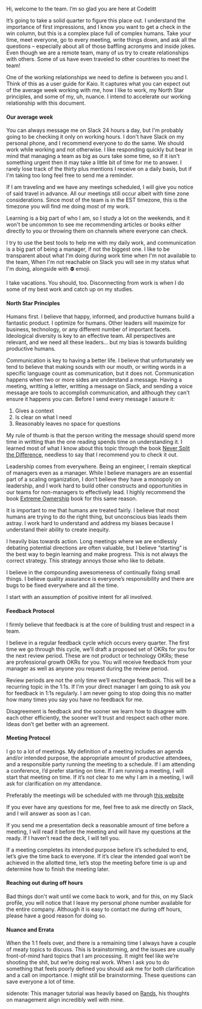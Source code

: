 Hi, welcome to the team. I’m so glad you are here at Codelitt

It’s going to take a solid quarter to figure this place out. I understand the importance of first impressions, and I know you want to get a check in the win column, but this is a complex place full of complex humans. Take your time, meet everyone, go to every meeting, write things down, and ask all the questions – especially about all of those baffling acronyms and inside jokes. Even though we are a remote team, many of us try to create relationships with others. Some of us have even traveled to other countries to meet the team! 

One of the working relationships we need to define is between you and I. Think of this as a  user guide for Kaio. It captures what you can expect out of the average week working with me, how I like to work, my North Star principles, and some of my, uh, nuance. I intend to accelerate our working relationship with this document.

#### Our average week

You can always message me on Slack 24 hours a day, but I'm probably going to be checking it only on working hours. I don't have Slack on my personal phone, and I recommend everyone to do the same. We should work while working and not otherwise. I like responding quickly but bear in mind that managing a team as big as ours take some time, so if it isn't something urgent then it may take a little bit of time for me to answer. I rarely lose track of the thirty plus mentions I receive on a daily basis, but if I'm taking too long feel free to send me a reminder.

If I am traveling and we have any meetings scheduled, I will give you notice of said travel in advance. All our meetings still occur albeit with time zone considerations. Since most of the team is in the EST timezone, this is the timezone you will find me doing most of my work.

Learning is a big part of who I am, so I study a lot on the weekends, and it won't be uncommon to see me recommending articles or books either directly to you or throwing them on channels where everyone can check.

I try to use the best tools to help me with my daily work, and communication is a big part of being a manager, if not the biggest one. I like to be transparent about what I'm doing during work time when I'm not available to the team, When I'm not reachable on Slack you will see in my status what I'm doing, alongside with ⛔️ emoji.

I take vacations. You should, too. Disconnecting from work is when I do some of my best work and catch up on my studies.

#### North Star Principles

Humans first. I believe that happy, informed, and productive humans build a fantastic product. I optimize for humans. Other leaders will maximize for business, technology, or any different number of important facets. Ideological diversity is key to an effective team. All perspectives are relevant, and we need all these leaders... but my bias is towards building productive humans.

Communication is key to having a better life. I believe that unfortunately we tend to believe that making sounds with our mouth, or writing words in a specific language count as communication, but it does not. Communication happens when two or more sides are understand a message. Having a meeting, writting a letter, writting a message on Slack, and sending a voice message are tools to accomplish communication, and although they can't ensure it happens you can. Before I send every message I assure it:

1. Gives a context
2. Is clear on what I need
3. Reasonably leaves no space for questions

My rule of thumb is that the person writing the message should spend more time in writting than the one reading spends time on understanding it. I learned most of what I know about this topic through the book [Never Split the Difference](https://www.goodreads.com/book/show/26156469-never-split-the-difference?ac=1&from_search=true&qid=mWnyi05oaS&rank=1), needless to say that I recommend you to check it out.

Leadership comes from everywhere. Being an engineer, I remain skeptical of managers even as a manager. While I believe managers are an essential part of a scaling organization, I don’t believe they have a monopoly on leadership, and I work hard to build other constructs and opportunities in our teams for non-managers to effectively lead. I highly recommend the book [Extreme Ownership](https://www.goodreads.com/book/show/23848190-extreme-ownership?from_search=true&from_srp=true&qid=a6y1MVowGY&rank=1) book for this same reason.

It is important to me that humans are treated fairly. I believe that most humans are trying to do the right thing, but unconscious bias leads them astray. I work hard to understand and address my biases because I understand their ability to create inequity.

I heavily bias towards action. Long meetings where we are endlessly debating potential directions are often valuable, but I believe “starting” is the best way to begin learning and make progress. This is not always the correct strategy. This strategy annoys those who like to debate.

I believe in the compounding awesomeness of continually fixing small things. I believe quality assurance is everyone’s responsibility and there are bugs to be fixed everywhere and all the time.

I start with an assumption of positive intent for all involved.

#### Feedback Protocol

I firmly believe that feedback is at the core of building trust and respect in a team.

I believe in a regular feedback cycle which occurs every quarter. The first time we go through this cycle, we’ll draft a proposed set of OKRs for you for the next review period. These are not product or technology OKRs; these are professional growth OKRs for you. You will receive feedback from your manager as well as anyone you request during the review period.

Review periods are not the only time we’ll exchange feedback. This will be a recurring topic in the 1:1s. If I'm your direct manager I am going to ask you for feedback in 1:1s regularly. I am never going to stop doing this no matter how many times you say you have no feedback for me.

Disagreement is feedback and the sooner we learn how to disagree with each other efficiently, the sooner we’ll trust and respect each other more. Ideas don’t get better with an agreement.

#### Meeting Protocol

I go to a lot of meetings.
My definition of a meeting includes an agenda and/or intended purpose, the appropriate amount of productive attendees, and a responsible party running the meeting to a schedule. If I am attending a conference, I’d prefer starting on time. If I am running a meeting, I will start that meeting on time. If it’s not clear to me why I am in a meeting, I will ask for clarification on my attendance.

Preferably the meetings will be scheduled with me through [this website](https://calendly.com/kaio-magalhaes)

If you ever have any questions for me, feel free to ask me directly on Slack, and I will answer as soon as I can.

If you send me a presentation deck a reasonable amount of time before a meeting, I will read it before the meeting and will have my questions at the ready. If I haven’t read the deck, I will tell you.

If a meeting completes its intended purpose before it’s scheduled to end, let’s give the time back to everyone. If it’s clear the intended goal won’t be achieved in the allotted time, let’s stop the meeting before time is up and determine how to finish the meeting later.

#### Reaching out during off hours

Bad things don't wait until we come back to work, and for this, on my Slack profile, you will notice that I leave my personal phone number available for the entire company.
Although it is easy to contact me during off hours, please have a good reason for doing so.

#### Nuance and Errata
When the 1:1 feels over, and there is a remaining time I always have a couple of meaty topics to discuss. This is brainstorming, and the issues are usually front-of-mind hard topics that I am processing. It might feel like we’re shooting the shit, but we’re doing real work.
When I ask you to do something that feels poorly defined you should ask me for both clarification and a call on importance. I might still be brainstorming. These questions can save everyone a lot of time.

sidenote: This manager tutorial was heavily based on [Rands](http://randsinrepose.com/archives/how-to-rands/), his thoughts on management align incredibly well with mine.

